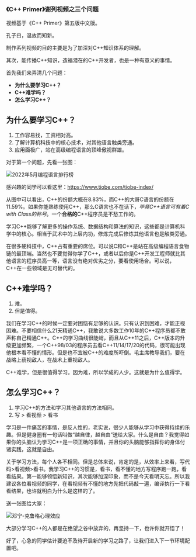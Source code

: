 ### 《C++ Primer》谢列视频之三个问题

视频基于《C++ Primer》第五版中文版。

孔子曰，温故而知新。

制作系列视频的目的主要是为了加深对C++知识体系的理解。

其次，能传播C++知识，造福潜在的C++开发者，也是一种有意义的事情。

首先我们来弄清几个问题：

* **为什么要学习C++？**
* **C++难学吗？**
* **怎么学习C++？**

## 为什么要学习C++？

1. 工作容易找，工资相对高。
2. 了解计算机科技中的核心技术，对其他语言触类旁通。
3. 应用面极广，站在高级编程语言的顶峰傲视群雄。

对于第一个问题，先看一张图：

![2022年5月编程语言排行榜](https://s2.loli.net/2022/05/29/Hzmp7M3TguCWejE.png)

感兴趣的同学可以看这里：https://www.tiobe.com/tiobe-index/

从图中可以看出，C++的份额大概在8.83%，而C++的大哥C语言的份额在11.59%。如果你能熟练使用C++，那么C语言也不在话下，*毕竟C++语言可有着C with Class的称号*。一个**合格的**C++程序员是不愁工作的。

学习C++能够了解更多的操作系统、数据结构和算法的知识，这些都是计算机科学中的核心。相当于武术中的上层内功，修炼完成后修炼其他语言也是触类旁通。

在很多硬科技中，C++占有重要的席位。可以说C和C++是站在高级编程语言食物链的最顶端。当然也不要觉得你学了C++，或者以后你是C++开发工程师就比其他语言的程序员高一等，语言没有绝对优劣之分，要看使用场合。可以说，C++在一些领域是无可替代的。

## C++难学吗？

1. 难。
2. 但是值得。

我们在学习C++的时候一定要对困恼有足够的认识。只有认识到困难，才能正视困难。不要相信什么21天精通C++，我敢说大多数工作10年的C++程序员都不敢声称自己精通C++。C++的学习曲线很陡峭，而且从C++11之后，C++版本的升级更加频繁，一个C++98/03的程序员去看C++11/14/17/20的代码，很可能出现他根本看不懂的情形。但是也不宜被C++的难度所吓倒。毛主席教导我们，要在战略上藐视敌人，在战术上重视敌人。

C++难学，但是很值得学习。因为难，所以学成的人少。这就是为什么值得学。

## 怎么学习C++？

1. 学习C++的方法和学习其他语言的方法相同。
2. 写 > 看视频 > 看书

学习是一件痛苦的事情，是反人性的，老实说，很少人能够从学习中获得持续的乐趣。但是健身圈有一句话叫做“越自律，越自由”送给大家。什么是自由？我觉得如果你的头脑认为学习C++是一项正确的事情，并且你的头脑能够指挥你的身体付诸实践，这就是自由。

关于学习方法，每个人各不相同。但是总体来说，肯定的是，从效率上来看，写代码>看视频>看书。我学习C++的习惯是，看书，看不懂的地方写程序跑一跑，看看结果。第一能够领悟新知识，其次能够加深印象，而不是今天看明天忘。所以我建议各位看视频的同学，在看视频有不懂的地方先把代码敲一遍，编译执行一下看看结果，也许就明白为什么是这样的了。

送一张图给大家：

![邓宁-克鲁格心理效应](https://s2.loli.net/2022/05/29/CyPTwY4DKlZqf3Q.webp)

大部分学习C++的人都是在绝望之谷中放弃的，再坚持一下，也许你就开悟了！

好了，心急的同学估计要迫不及待开启新的学习之路了，让我们进入下一节环境配置吧。

